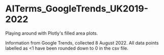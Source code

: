 # AITerms_GoogleTrends_UK2019-2022
Playing around with Plotly's filled area plots.


Information from Google Trends, collected 8 August 2022.
All data points labelled as <1 have been rounded down to 0 in the csv file.
